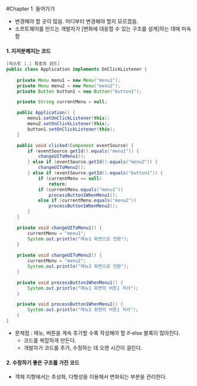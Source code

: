 #Chapter 1. 들어가기

* 변경해야 할 곳이 많음. 어디부터 변경해야 할지 모르겠음.
* 소프트웨어를 만드는 개발자가 [변화에 대응할 수 있는 구조를 설계]하는 데에 미숙함

#### 1. 지저분해지는 코드

~~~ java
[리스트 1.1 최초의 코드]
public class Application implements OnClickListener {
    
    private Menu menu1 = new Menu("menu1");
    private Menu menu2 = new Menu("menu2");
    private Button button1 = new Button("button1");

    private String currentMenu = null;

    public Application() {
        menu1.setOnClickListener(this);
        menu2.setOnClickListener(this);
        button1.setOnClickListener(this);
    }

    public void clicked(Component eventSource) {
        if (eventSource.getId().equals("menu1")) {
            changeUIToMenu1();
        } else if (eventSource.getId().equals("menu2")) {
            changeUIToMenu2();
        } else if (eventSource.getId().equals("button1")) {
            if (currentMenu == null)
                return;
            if (currentMenu.equals("menu1"))
                processButton1WhenMenu1();
            else if (currentMenu.equals("menu2"))
                processButton1WhenMenu2();
        }
    }

    private void changeUIToMenu1() {
        currentMenu = "menu1";
        System.out.println("메뉴1 화면으로 전환");
    }
    
    private void changeUIToMenu2() {
        currentMenu = "menu2";
        System.out.println("메뉴2 화면으로 전환");
    }

    private void processButton1WhenMenu1() {
        System.out.println("메뉴1 화면의 버튼1 처리");
    }

    private void processButton1WhenMenu2() {
        System.out.println("메뉴2 화면의 버튼1 처리");
    }
}
~~~

* 문제점 : 메뉴, 버튼을 계속 추가할 수록 작성해야 할 if-else 블록이 많아진다.
    * 코드를 복잡하게 만든다.
    * 개발자가 코드를 추가, 수정하는 데 오랜 시간이 걸린다.

#### 2. 수정하기 좋은 구조를 가진 코드

* 객체 지향에서는 추상화, 다형성을 이용해서 변화되는 부분을 관리한다.
